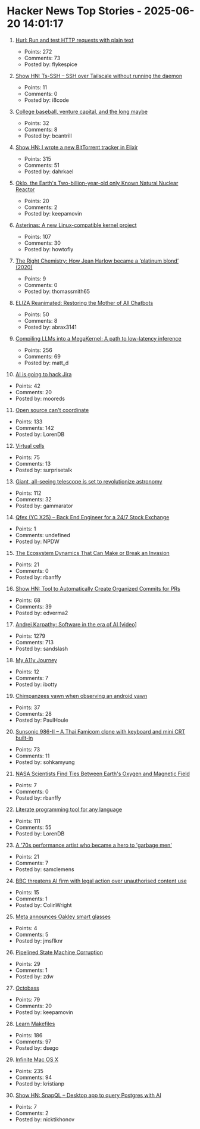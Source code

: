 # Hacker News Top Stories - 2025-06-20 14:01:17

1. [Hurl: Run and test HTTP requests with plain text](https://github.com/Orange-OpenSource/hurl)
   - Points: 272
   - Comments: 73
   - Posted by: flykespice

2. [Show HN: Ts-SSH – SSH over Tailscale without running the daemon](https://github.com/derekg/ts-ssh)
   - Points: 11
   - Comments: 0
   - Posted by: i8code

3. [College baseball, venture capital, and the long maybe](https://bcantrill.dtrace.org/2025/06/15/college-baseball-venture-capital-and-the-long-maybe/)
   - Points: 32
   - Comments: 8
   - Posted by: bcantrill

4. [Show HN: I wrote a new BitTorrent tracker in Elixir](https://github.com/Dahrkael/ExTracker)
   - Points: 315
   - Comments: 51
   - Posted by: dahrkael

5. [Oklo, the Earth's Two-billion-year-old only Known Natural Nuclear Reactor](https://www.iaea.org/newscenter/news/meet-oklo-the-earths-two-billion-year-old-only-known-natural-nuclear-reactor)
   - Points: 20
   - Comments: 2
   - Posted by: keepamovin

6. [Asterinas: A new Linux-compatible kernel project](https://lwn.net/SubscriberLink/1022920/ad60263cd13c8a13/)
   - Points: 107
   - Comments: 30
   - Posted by: howtofly

7. [The Right Chemistry: How Jean Harlow became a ‘platinum blond’ (2020)](https://montrealgazette.com/opinion/columnists/article249177.html)
   - Points: 9
   - Comments: 0
   - Posted by: thomassmith65

8. [ELIZA Reanimated: Restoring the Mother of All Chatbots](https://www.computer.org/csdl/magazine/an/2025/02/11030922/27sQDLuL7Uc)
   - Points: 50
   - Comments: 8
   - Posted by: abrax3141

9. [Compiling LLMs into a MegaKernel: A path to low-latency inference](https://zhihaojia.medium.com/compiling-llms-into-a-megakernel-a-path-to-low-latency-inference-cf7840913c17)
   - Points: 256
   - Comments: 69
   - Posted by: matt_d

10. [AI is going to hack Jira](https://thoughtfuleng.substack.com/p/ai-is-going-to-hack-jira)
   - Points: 42
   - Comments: 20
   - Posted by: mooreds

11. [Open source can't coordinate](https://matklad.github.io/2025/05/20/open-source-cant-coordinate.html)
   - Points: 133
   - Comments: 142
   - Posted by: LorenDB

12. [Virtual cells](https://udara.io/science/virtual-cells/)
   - Points: 75
   - Comments: 13
   - Posted by: surprisetalk

13. [Giant, all-seeing telescope is set to revolutionize astronomy](https://www.science.org/content/article/giant-all-seeing-telescope-set-revolutionize-astronomy)
   - Points: 112
   - Comments: 32
   - Posted by: gammarator

14. [Qfex (YC X25) – Back End Engineer for a 24/7 Stock Exchange](https://www.ycombinator.com/companies/qfex/jobs/S7XSybx-founding-backend-engineer)
   - Points: 1
   - Comments: undefined
   - Posted by: NPDW

15. [The Ecosystem Dynamics That Can Make or Break an Invasion](https://www.quantamagazine.org/the-ecosystem-dynamics-that-can-make-or-break-an-invasion-20250616/)
   - Points: 21
   - Comments: 0
   - Posted by: rbanffy

16. [Show HN: Tool to Automatically Create Organized Commits for PRs](https://github.com/edverma/git-smart-squash)
   - Points: 68
   - Comments: 39
   - Posted by: edverma2

17. [Andrej Karpathy: Software in the era of AI [video]](https://www.youtube.com/watch?v=LCEmiRjPEtQ)
   - Points: 1279
   - Comments: 713
   - Posted by: sandslash

18. [My A11y Journey](https://mjg59.dreamwidth.org/72379.html)
   - Points: 12
   - Comments: 7
   - Posted by: ibotty

19. [Chimpanzees yawn when observing an android yawn](https://www.nature.com/articles/s41598-025-98639-z)
   - Points: 37
   - Comments: 28
   - Posted by: PaulHoule

20. [Sunsonic 986-II – A Thai Famicom clone with keyboard and mini CRT built-in](https://mastodon.gamedev.place/@pikuma/114711138512697712)
   - Points: 73
   - Comments: 11
   - Posted by: sohkamyung

21. [NASA Scientists Find Ties Between Earth's Oxygen and Magnetic Field](https://science.nasa.gov/earth/earth-oxygen-magnetic-field-linked/)
   - Points: 7
   - Comments: 0
   - Posted by: rbanffy

22. [Literate programming tool for any language](https://github.com/zyedidia/Literate)
   - Points: 111
   - Comments: 55
   - Posted by: LorenDB

23. [A '70s performance artist who became a hero to 'garbage men'](https://www.nytimes.com/2025/06/14/nyregion/maintenance-artist-mierle-laderman-ukeles.html)
   - Points: 21
   - Comments: 7
   - Posted by: samclemens

24. [BBC threatens AI firm with legal action over unauthorised content use](https://www.bbc.co.uk/news/articles/cy7ndgylzzmo)
   - Points: 15
   - Comments: 1
   - Posted by: ColinWright

25. [Meta announces Oakley smart glasses](https://www.theverge.com/news/690133/meta-oakley-hstn-ai-glasses-price-date)
   - Points: 4
   - Comments: 5
   - Posted by: jmsflknr

26. [Pipelined State Machine Corruption](https://flak.tedunangst.com/post/pipelined-state-machine-corruption)
   - Points: 29
   - Comments: 1
   - Posted by: zdw

27. [Octobass](https://www.atlasobscura.com/places/octobass)
   - Points: 79
   - Comments: 20
   - Posted by: keepamovin

28. [Learn Makefiles](https://makefiletutorial.com/)
   - Points: 186
   - Comments: 97
   - Posted by: dsego

29. [Infinite Mac OS X](https://blog.persistent.info/2025/03/infinite-mac-os-x.html)
   - Points: 235
   - Comments: 94
   - Posted by: kristianp

30. [Show HN: SnapQL – Desktop app to query Postgres with AI](https://github.com/NickTikhonov/snap-ql)
   - Points: 7
   - Comments: 2
   - Posted by: nicktikhonov

